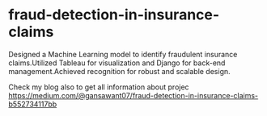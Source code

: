 # fraud-detection-in-insurance-claims
Designed a Machine Learning model to identify fraudulent insurance claims.Utilized Tableau for visualization and Django for back-end management.Achieved recognition for robust and scalable design.

Check my blog also to get all information about projec https://medium.com/@gansawant07/fraud-detection-in-insurance-claims-b552734117bb
